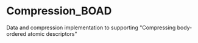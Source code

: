 # Compression_BOAD

Data and compression implementation to supporting "Compressing body-ordered atomic descriptors"
